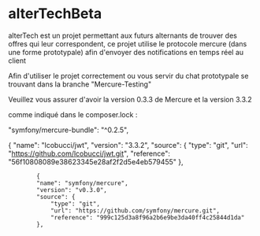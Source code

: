 # alterTechBeta
alterTech est un projet permettant aux futurs alternants de trouver des offres qui leur correspondent, ce projet utilise le protocole mercure (dans une forme prototypale) afin d'envoyer des notifications en temps réel au client


Afin d'utiliser le projet correctement ou vous servir du chat prototypale se trouvant dans la branche "Mercure-Testing"

Veuillez vous assurer d'avoir la version 0.3.3 de Mercure et la version 3.3.2



comme indiqué dans le composer.lock : 

"symfony/mercure-bundle": "^0.2.5",

 {
            "name": "lcobucci/jwt",
            "version": "3.3.2",
            "source": {
                "type": "git",
                "url": "https://github.com/lcobucci/jwt.git",
                "reference": "56f10808089e38623345e28af2f2d5e4eb579455"
            },
            
            
            {
            "name": "symfony/mercure",
            "version": "v0.3.0",
            "source": {
                "type": "git",
                "url": "https://github.com/symfony/mercure.git",
                "reference": "999c125d3a8f96a2b6e9be3da40ff4c25844d1da"
            },
